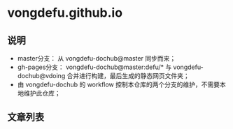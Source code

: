 # vongdefu.github.io

## 说明

- master分支： 从 vongdefu-dochub@master 同步而来；
- gh-pages分支： vongdefu-dochub@master:defu/* 与 vongdefu-dochub@vdoing 合并进行构建，最后生成的静态网页文件夹；
- 由 vongdefu-dochub 的 workflow 控制本仓库的两个分支的维护，不需要本地维护此仓库；

## 文章列表

